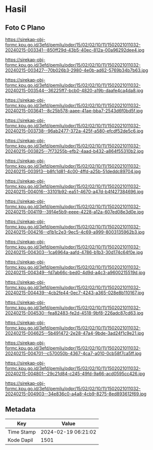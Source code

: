# Hasil

## Foto C Plano

https://sirekap-obj-formc.kpu.go.id/3efd/pemilu/pdpr/15/02/02/10/11/1502021011032-20240215-003341--850ff29d-43b5-40ec-812a-00a96292dee4.jpg

https://sirekap-obj-formc.kpu.go.id/3efd/pemilu/pdpr/15/02/02/10/11/1502021011032-20240215-003427--70b026b3-2980-4e0b-ad62-5769b34b7b63.jpg

https://sirekap-obj-formc.kpu.go.id/3efd/pemilu/pdpr/15/02/02/10/11/1502021011032-20240215-003544--36225ff7-bcb0-4820-a19b-daafe4ca4da8.jpg

https://sirekap-obj-formc.kpu.go.id/3efd/pemilu/pdpr/15/02/02/10/11/1502021011032-20240215-003641--8c25b578-aaee-41ae-bba7-2543d6f0bd5f.jpg

https://sirekap-obj-formc.kpu.go.id/3efd/pemilu/pdpr/15/02/02/10/11/1502021011032-20240215-003738--96ab2477-372a-425f-a580-efcdf52de5c6.jpg

https://sirekap-obj-formc.kpu.go.id/3efd/pemilu/pdpr/15/02/02/10/11/1502021011032-20240215-003825--7f73255b-efb2-4aad-b432-a864f55310b2.jpg

https://sirekap-obj-formc.kpu.go.id/3efd/pemilu/pdpr/15/02/02/10/11/1502021011032-20240215-003913--b8fc1d81-4c00-4ffd-a25b-51deddc89704.jpg

https://sirekap-obj-formc.kpu.go.id/3efd/pemilu/pdpr/15/02/02/10/11/1502021011032-20240215-004016--33101b92-ea51-4670-a47d-b4f427384696.jpg

https://sirekap-obj-formc.kpu.go.id/3efd/pemilu/pdpr/15/02/02/10/11/1502021011032-20240215-004119--3914e5b9-eeee-4228-a12a-607ed08e3d0e.jpg

https://sirekap-obj-formc.kpu.go.id/3efd/pemilu/pdpr/15/02/02/10/11/1502021011032-20240215-004216--d1b1c2e3-9ec5-4c69-a999-8003135962b3.jpg

https://sirekap-obj-formc.kpu.go.id/3efd/pemilu/pdpr/15/02/02/10/11/1502021011032-20240215-004303--1ca6964a-aafd-4786-b1b3-30d174c64f0e.jpg

https://sirekap-obj-formc.kpu.go.id/3efd/pemilu/pdpr/15/02/02/10/11/1502021011032-20240215-004349--fd7ab66c-bed0-4d9d-a4c3-a9600215519d.jpg

https://sirekap-obj-formc.kpu.go.id/3efd/pemilu/pdpr/15/02/02/10/11/1502021011032-20240215-004439--4cb2fe44-0ec7-4243-a365-028e8b110167.jpg

https://sirekap-obj-formc.kpu.go.id/3efd/pemilu/pdpr/15/02/02/10/11/1502021011032-20240215-004530--fea82483-fe2d-4518-9bf8-226adc87cd63.jpg

https://sirekap-obj-formc.kpu.go.id/3efd/pemilu/pdpr/15/02/02/10/11/1502021011032-20240215-004625--5b491472-2e28-47a4-9bde-3ad24f1c9e21.jpg

https://sirekap-obj-formc.kpu.go.id/3efd/pemilu/pdpr/15/02/02/10/11/1502021011032-20240215-004701--c570050b-4367-4ca7-a010-0cb58f7ca5ff.jpg

https://sirekap-obj-formc.kpu.go.id/3efd/pemilu/pdpr/15/02/02/10/11/1502021011032-20240215-004801--29c21d84-c245-49fd-9a66-acd0595cc426.jpg

https://sirekap-obj-formc.kpu.go.id/3efd/pemilu/pdpr/15/02/02/10/11/1502021011032-20240215-004903--34e836c0-a4a8-4cb9-8275-8ed893612f69.jpg


## Metadata

| Key        | Value               |
| ---------- | ------------------- |
| Time Stamp | 2024-02-19 06:21:02 |
| Kode Dapil | 1501                |



